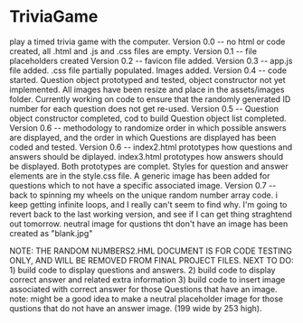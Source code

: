 # TriviaGame
play a timed trivia game with the computer.
Version 0.0 -- no html or code created, all .html and .js and .css files are empty.
Version 0.1 -- file placeholders created
Version 0.2 -- favicon file added.
Version 0.3 -- app.js file added. .css file partially populated. Images added.
Version 0.4 -- code started. Question object prototyped and tested, object constructor not yet implemented. All images have been resize and place in the assets/images folder. Currently working on code to ensure that the randomly generated ID number for each question does not get re-used.
Version 0.5 -- Question object constructor completed, cod to build Question object list completed.
Version 0.6 -- methodology to randomize order in which possible answers are displayed, and the order in which Questions are displayed has been coded and tested.
Version 0.6 -- index2.html prototypes how questions and answers should be diplayed. index3.html prototypes how answers should be displayed. Both prototypes are complet. Styles for question and answer elements are in the style.css file. A generic image has been added for questions which to not have a specific associated image.
Version 0.7 -- back to spinning my wheels on the unique random number array code. i keep getting infinite loops, and I really can't seem to find why. I'm going to revert back to the last working version, and see if I can get thing straghtend out tomorrow. neutral image for qustions tht don't have an image has been created as "blank.jpg"

NOTE: THE RANDOM NUMBERS2.HML DOCUMENT IS FOR CODE TESTING ONLY, AND WILL BE REMOVED FROM FINAL PROJECT FILES.
NEXT TO DO: 1) build code to display questions and answers.
2) build code to display correct answer and related extra information
3) build code to insert image associated with correct answer for those Questions that have an image. note: might be a good idea to make a neutral placeholder image for those qustions that do not have an answer image. (199 wide by 253 high).
